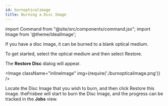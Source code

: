 ```yaml
---
id: burnopticalimage
title: Burning a Disc Image
---
```


import Command from "@site/src/components/command.jsx";
import Image from '@theme/IdealImage';

If you have a disc image, it can be burned to a blank optical medium.

To get started, select the optical medium and then select <Command>Restore</Command>.

The **Restore Disc** dialog will appear.

<Image className="inlineImage" img={require('./burnopticalimage.png')} />

Locate the Disc Image that you wish to burn, and then click <Command icon="media-image-restore">Restore this image</Command>. theFrisbee will start to burn the Disc Image, and the progress can be tracked in the **Jobs** view.
